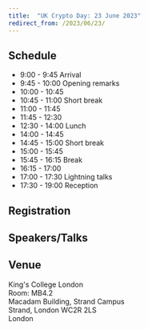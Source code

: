 ```yaml
---
title:  "UK Crypto Day: 23 June 2023"
redirect_from: /2023/06/23/
---
```


## Schedule

-  9:00 -  9:45	Arrival
-  9:45 - 10:00	Opening remarks	
- 10:00 - 10:45	
- 10:45 - 11:00	Short break	
- 11:00 - 11:45	
- 11:45 - 12:30	
- 12:30 - 14:00	Lunch	
- 14:00 - 14:45	
- 14:45 - 15:00	Short break	
- 15:00 - 15:45	
- 15:45 - 16:15	Break	
- 16:15 - 17:00	
- 17:00 - 17:30	Lightning talks	
- 17:30 - 19:00	Reception	

## Registration


## Speakers/Talks


## Venue

King's College London  
Room: MB4.2  
Macadam Building, Strand Campus  
Strand, London WC2R 2LS  
London
